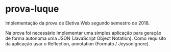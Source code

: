 # prova-luque

Implementação da prova de Eletiva Web segundo semestro de 2018.

Na prova foi necessário implementar uma simples aplicação para geração de forma autonoma uma JSON (JavaScript Object Notation).
Como requisito da aplicação usar o Reflection, annotation (Formato / JeysonIgnore).

